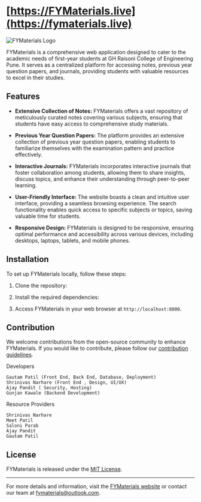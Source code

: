 # [https://FYMaterials.live](https://fymaterials.live)


![FYMaterials Logo](https://fymaterials.tech/static/hosting-services.png)

FYMaterials is a comprehensive web application designed to cater to the academic needs of first-year students at GH Raisoni College of Engineering Pune. It serves as a centralized platform for accessing notes, previous year question papers, and journals, providing students with valuable resources to excel in their studies.

## Features

- **Extensive Collection of Notes:** FYMaterials offers a vast repository of meticulously curated notes covering various subjects, ensuring that students have easy access to comprehensive study materials.

- **Previous Year Question Papers:** The platform provides an extensive collection of previous year question papers, enabling students to familiarize themselves with the examination pattern and practice effectively.

- **Interactive Journals:** FYMaterials incorporates interactive journals that foster collaboration among students, allowing them to share insights, discuss topics, and enhance their understanding through peer-to-peer learning.

- **User-Friendly Interface:** The website boasts a clean and intuitive user interface, providing a seamless browsing experience. The search functionality enables quick access to specific subjects or topics, saving valuable time for students.

- **Responsive Design:** FYMaterials is designed to be responsive, ensuring optimal performance and accessibility across various devices, including desktops, laptops, tablets, and mobile phones.

## Installation

To set up FYMaterials locally, follow these steps:

1. Clone the repository:

2. Install the required dependencies:


4. Access FYMaterials in your web browser at `http://localhost:8000`.

## Contribution

We welcome contributions from the open-source community to enhance FYMaterials. If you would like to contribute, please follow our [contribution guidelines](CONTRIBUTING.md).

Developers

    Gautam Patil (Front End, Back End, Database, Deployment)
    Shrinivas Narhare (Front End , Design, UI/UX)
    Ajay Pandit ( Security, Hosting)
    Gunjan Kawale (Backend Development)

Resource Providers

    
    Shrinivas Narhare
    Meet Patil
    Saloni Parab
    Ajay Pandit
    Gautam Patil


## License

FYMaterials is released under the [MIT License](https://github.com/GautamPatil1/FYMaterials/edit/master/License.md).

---

For more details and information, visit the [FYMaterials website](https://fymaterials.tech) or contact our team at [fymaterials@outlook.com](mailto:fymaterials@outlook.com).
